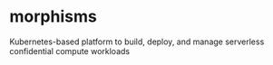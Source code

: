 # morphisms
Kubernetes-based platform to build, deploy, and manage serverless confidential compute workloads
